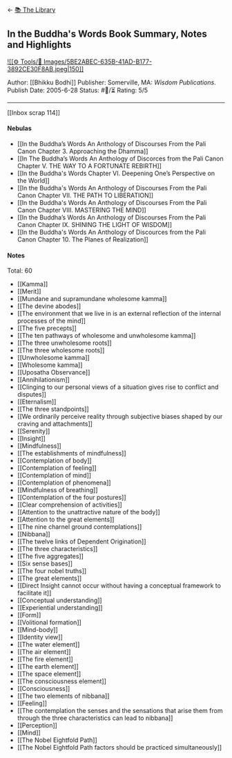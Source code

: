 <- [📚 The Library](🔮%20The%20Cosmos/The%20Library.md)
## In the Buddha's Words Book Summary, Notes and Highlights

[ ![[⚙️ Tools/📸 Images/5BE2ABEC-635B-41AD-B177-3892CE30F8AB.jpeg|150]] ](https://www.amazon.com/gp/aw/d/B003XF1LIO/ref=tmm_kin_swatch_0?ie=UTF8&qid=1650578812&sr=8-1)

Author: [[Bhikku Bodhi]]
Publisher: Somerville, MA: _Wisdom Publications_.
Publish Date: 2005-6-28
Status: #💫/⏳ 
Rating: 5/5

___

[[Inbox scrap 114]]

#### Nebulas

- [[In the Buddha’s Words An Anthology of Discourses From the Pali Canon Chapter 3. Approaching the Dhamma]]
- [[In The Buddha’s Words An Anthology of Discorces from the Pali Canon Chapter V. THE WAY TO A FORTUNATE REBIRTH]]
- [[In the Buddha's Words Chapter VI. Deepening One’s Perspective on the World]]
- [[In the Buddha's Words An Anthology of Discourses From the Pali Canon Chapter VII. THE PATH TO LIBERATION]]
- [[In the Buddha's Words An Anthology of Discourses From the Pali Canon Chapter VIII. MASTERING THE MIND]]
- [[In the Buddha’s Words An Anthology of Discourses From the Pali Canon Chapter IX. SHINING THE LIGHT OF WISDOM]]
- [[In the Buddha's Words An Anthology of Discources from the Pali Canon Chapter 10. The Planes of Realization]]

#### Notes

Total: 60

- [[Kamma]]
- [[Merit]]
- [[Mundane and supramundane wholesome kamma]] 
- [[The devine abodes]] 
- [[The environment that we live in is an external reflection of the internal processes of the mind]]
- [[The five precepts]]
- [[The ten pathways of wholesome and unwholesome kamma]]
- [[The three unwholesome roots]]
- [[The three wholesome roots]]
- [[Unwholesome kamma]]
- [[Wholesome kamma]]
- [[Uposatha Observance]]
- [[Annihilationism]]
- [[Clinging to our personal views of a situation gives rise to conflict and disputes]]
- [[Eternalism]] 
- [[The three standpoints]]
- [[We ordinarily perceive reality through subjective biases shaped by our craving and attachments]]
- [[Serenity]]
- [[Insight]]
- [[Mindfulness]]
- [[The establishments of mindfulness]]
- [[Contemplation of body]]
- [[Contemplation of feeling]]
- [[Contemplation of mind]]
- [[Contemplation of phenomena]]
- [[Mindfulness of breathing]]
- [[Contemplation of the four postures]]
- [[Clear comprehension of activities]]
- [[Attention to the unattractive nature of the body]]
- [[Attention to the great elements]]
- [[The nine charnel ground contemplations]]
- [[Nibbana]]
- [[The twelve links of Dependent Origination]]
- [[The three characteristics]]
- [[The five aggregates]]
- [[Six sense bases]]
- [[The four nobel truths]]
- [[The great elements]]
- [[Direct Insight cannot occur without having a conceptual framework to facilitate it]]
- [[Conceptual understanding]]
- [[Experiential understanding]]
- [[Form]]
- [[Volitional formation]]
- [[Mind-body]]
- [[Identity view]]
- [[The water element]]
- [[The air element]] 
- [[The fire element]]
- [[The earth element]]
- [[The space element]]
- [[The consciousness element]]
- [[Consciousness]]
- [[The two elements of nibbana]]
- [[Feeling]]
- [[The contemplation the senses and the sensations that arise them from through the three characteristics can lead to nibbana]]
- [[Perception]]
- [[Mind]]
- [[The Nobel Eightfold Path]]
- [[The Nobel Eightfold Path factors should be practiced simultaneously]]
